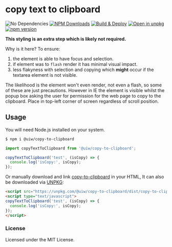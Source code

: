 copy text to clipboard
===

![No Dependencies](http://jaywcjlove.github.io/sb/status/no-dependencies.svg)
[![NPM Downloads](https://img.shields.io/npm/dm/@uiw/copy-to-clipboard.svg?style=flat)](https://www.npmjs.com/package/@uiw/copy-to-clipboard)
[![Build & Deploy](https://github.com/uiwjs/copy-to-clipboard/workflows/Build/badge.svg)](https://github.com/uiwjs/react-codemirror/actions)
[![Open in unpkg](https://img.shields.io/badge/Open%20in-unpkg-blue)](https://uiwjs.github.io/npm-unpkg/#/pkg/@uiw/copy-to-clipboard/file/README.md)
[![npm version](https://img.shields.io/npm/v/@uiw/copy-to-clipboard.svg)](https://www.npmjs.com/package/@uiw/copy-to-clipboard)

**This styling is an extra step which is likely not required.**

Why is it here? To ensure:

1. the element is able to have focus and selection.
2. if element was to `flash` render it has minimal visual impact.
3. less flakyness with selection and copying which **might** occur if the textarea element is not visible.

The likelihood is the element won't even render, not even a flash, so some of these are just precautions. However in IE the element is visible whilst the popup box asking the user for permission for the web page to copy to the clipboard. Place in top-left corner of screen regardless of scroll position.

## Usage

You will need Node.js installed on your system.

```bash
$ npm i @uiw/copy-to-clipboard
```

```js
import copyTextToClipboard from '@uiw/copy-to-clipboard';

copyTextToClipboard('test', (isCopy) => {
  console.log('isCopy:', isCopy);
});
```

Or manually download and link [copy-to-clipboard](https://unpkg.com/@uiw/copy-to-clipboard/dist/) in your HTML, It can also be downloaded via [UNPKG](https://unpkg.com/@uiw/copy-to-clipboard/dist/):

```html
<script src="https://unpkg.com/@uiw/copy-to-clipboard/dist/copy-to-clipboard.umd.js"></script>
<script type="text/javascript">
copyTextToClipboard('test', (isCopy) => {
  console.log('isCopy:', isCopy);
});
</script>
```

### License

Licensed under the MIT License.